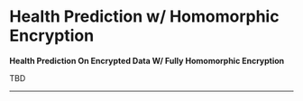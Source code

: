 # Health Prediction w/ Homomorphic Encryption

**Health Prediction On Encrypted Data W/ Fully Homomorphic Encryption**

TBD

---
